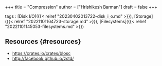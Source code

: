 +++
title = "Compression"
author = ["Hrishikesh Barman"]
draft = false
+++

tags
: [Disk I/O]({{< relref "20230402013722-disk_i_o.md" >}}), [Storage]({{< relref "20221101164723-storage.md" >}}), [Filesystems]({{< relref "20221101145053-filesystems.md" >}})


## Resources {#resources}

-   <https://crates.io/crates/blosc>
-   <http://facebook.github.io/zstd/>

